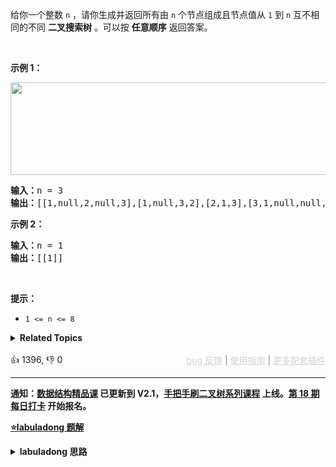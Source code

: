 <p>给你一个整数 <code>n</code> ，请你生成并返回所有由 <code>n</code> 个节点组成且节点值从 <code>1</code> 到 <code>n</code> 互不相同的不同 <strong>二叉搜索树</strong><em> </em>。可以按 <strong>任意顺序</strong> 返回答案。</p>

<p>&nbsp;</p>

<div class="original__bRMd"> 
 <div> 
  <p><strong>示例 1：</strong></p> 
  <img alt="" src="https://assets.leetcode.com/uploads/2021/01/18/uniquebstn3.jpg" style="width: 600px; height: 148px;" /> 
  <pre>
<strong>输入：</strong>n = 3
<strong>输出：</strong>[[1,null,2,null,3],[1,null,3,2],[2,1,3],[3,1,null,null,2],[3,2,null,1]]
</pre> 
 </div>
</div>

<p><strong>示例 2：</strong></p>

<pre>
<strong>输入：</strong>n = 1
<strong>输出：</strong>[[1]]
</pre>

<p>&nbsp;</p>

<p><strong>提示：</strong></p>

<ul> 
 <li><code>1 &lt;= n &lt;= 8</code></li> 
</ul>

<details><summary><strong>Related Topics</strong></summary>树 | 二叉搜索树 | 动态规划 | 回溯 | 二叉树</details><br>

<div>👍 1396, 👎 0<span style='float: right;'><span style='color: gray;'><a href='https://github.com/labuladong/fucking-algorithm/discussions/939' target='_blank' style='color: lightgray;text-decoration: underline;'>bug 反馈</a> | <a href='https://labuladong.gitee.io/article/fname.html?fname=jb插件简介' target='_blank' style='color: lightgray;text-decoration: underline;'>使用指南</a> | <a href='https://labuladong.github.io/algo/images/others/%E5%85%A8%E5%AE%B6%E6%A1%B6.jpg' target='_blank' style='color: lightgray;text-decoration: underline;'>更多配套插件</a></span></span></div>

<div id="labuladong"><hr>

**通知：[数据结构精品课](https://aep.h5.xeknow.com/s/1XJHEO) 已更新到 V2.1，[手把手刷二叉树系列课程](https://aep.xet.tech/s/3YGcq3) 上线。[第 18 期每日打卡](https://aep.xet.tech/s/2PLO1n) 开始报名。**



<p><strong><a href="https://labuladong.github.io/article?qno=95" target="_blank">⭐️labuladong 题解</a></strong></p>
<details><summary><strong>labuladong 思路</strong></summary>

## 基本思路

类似 [96. 不同的二叉搜索树](/problems/unique-binary-search-trees)，这题的思路也是类似的，想要构造出所有合法 BST，分以下三步：

1、穷举 `root` 节点的所有可能。

2、递归构造出左右子树的所有合法 BST。

3、给 `root` 节点穷举所有左右子树的组合。

**详细题解：[东哥带你刷二叉搜索树（构造篇）](https://labuladong.github.io/article/fname.html?fname=BST3)**

**标签：[二叉搜索树](https://mp.weixin.qq.com/mp/appmsgalbum?__biz=MzAxODQxMDM0Mw==&action=getalbum&album_id=2121995456690946054)，[数据结构](https://mp.weixin.qq.com/mp/appmsgalbum?__biz=MzAxODQxMDM0Mw==&action=getalbum&album_id=1318892385270808576)**

## 解法代码

```java
class Solution {
    /* 主函数 */
    public List<TreeNode> generateTrees(int n) {
        if (n == 0) return new LinkedList<>();
        // 构造闭区间 [1, n] 组成的 BST
        return build(1, n);
    }

    /* 构造闭区间 [lo, hi] 组成的 BST */
    List<TreeNode> build(int lo, int hi) {
        List<TreeNode> res = new LinkedList<>();
        // base case
        if (lo > hi) {
            res.add(null);
            return res;
        }

        // 1、穷举 root 节点的所有可能。
        for (int i = lo; i <= hi; i++) {
            // 2、递归构造出左右子树的所有合法 BST。
            List<TreeNode> leftTree = build(lo, i - 1);
            List<TreeNode> rightTree = build(i + 1, hi);
            // 3、给 root 节点穷举所有左右子树的组合。
            for (TreeNode left : leftTree) {
                for (TreeNode right : rightTree) {
                    // i 作为根节点 root 的值
                    TreeNode root = new TreeNode(i);
                    root.left = left;
                    root.right = right;
                    res.add(root);
                }
            }
        }
        return res;
    }
}
```

**类似题目**：
  - [96. 不同的二叉搜索树 🟠](/problems/unique-binary-search-trees)

</details>
</div>




